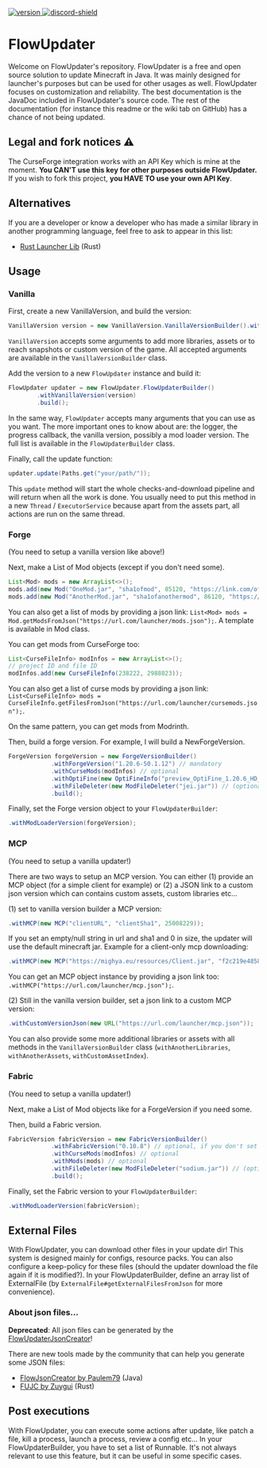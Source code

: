 [version]: https://img.shields.io/maven-central/v/fr.flowarg/flowupdater.svg?label=Download
[download]: https://search.maven.org/search?q=g:%22fr.flowarg%22%20AND%20a:%22flowupdater%22

[discord-shield]: https://discordapp.com/api/guilds/730758985376071750/widget.png
[discord-invite]: https://discord.gg/dN6HWHp

[ ![version][] ][download]
[ ![discord-shield][] ][discord-invite]

# FlowUpdater
Welcome on FlowUpdater's repository. FlowUpdater is a free and open source solution to update Minecraft in Java.
It was mainly designed for launcher's purposes but can be used for other usages as well. FlowUpdater focuses on customization and reliability.
The best documentation is the JavaDoc included in FlowUpdater's source code. The rest of the documentation (for instance this readme or the wiki tab on GitHub) has a chance of not being updated.

## Legal and fork notices :warning:
The CurseForge integration works with an API Key which is mine at the moment. **You CAN'T use this key for other purposes outside FlowUpdater.**
If you wish to fork this project, **you HAVE TO use your own API Key**.

## Alternatives
If you are a developer or know a developer who has made a similar library in another programming language,
feel free to ask to appear in this list:
- [Rust Launcher Lib](https://github.com/knightmar/rust_launcher_lib) (Rust)

## Usage

### Vanilla

First, create a new VanillaVersion, and build the version:
```java
VanillaVersion version = new VanillaVersion.VanillaVersionBuilder().withName("1.20.4").build();
```
`VanillaVersion` accepts some arguments to add more libraries, assets or to reach snapshots or custom version of the game.
All accepted arguments are available in the `VanillaVersionBuilder` class.

Add the version to a new `FlowUpdater` instance and build it:
```java
FlowUpdater updater = new FlowUpdater.FlowUpdaterBuilder()
        .withVanillaVersion(version)
        .build();
```

In the same way, `FlowUpdater` accepts many arguments that you can use as you want.
The more important ones to know about are: the logger, the progress callback, the vanilla version, possibly a mod loader version. The full list is available in the `FlowUpdaterBuilder` class.


Finally, call the update function:
```java
updater.update(Paths.get("your/path/"));
```
This `update` method will start the whole checks-and-download pipeline and will return when all the work is done.
You usually need to put this method in a new `Thread` / `ExecutorService` because apart from the assets part, all actions are run on the same thread.


### Forge

(You need to setup a vanilla version like above!)

Next, make a List of Mod objects (except if you don't need some).
```java
List<Mod> mods = new ArrayList<>();
mods.add(new Mod("OneMod.jar", "sha1ofmod", 85120, "https://link.com/of/mod.jar"));
mods.add(new Mod("AnotherMod.jar", "sha1ofanothermod", 86120, "https://link.com/of/another/mod.jar"));
```
You can also get a list of mods by providing a json link: `List<Mod> mods = Mod.getModsFromJson("https://url.com/launcher/mods.json");`. A template is available in Mod class.

You can get mods from CurseForge too:
```java
List<CurseFileInfo> modInfos = new ArrayList<>();
// project ID and file ID
modInfos.add(new CurseFileInfo(238222, 2988823));
```
You can also get a list of curse mods by providing a json link: `List<CurseFileInfo> mods = CurseFileInfo.getFilesFromJson("https://url.com/launcher/cursemods.json");`.

On the same pattern, you can get mods from Modrinth.

Then, build a forge version. For example, I will build a NewForgeVersion.
```java
ForgeVersion forgeVersion = new ForgeVersionBuilder()
            .withForgeVersion("1.20.6-50.1.12") // mandatory
            .withCurseMods(modInfos) // optional
            .withOptiFine(new OptiFineInfo("preview_OptiFine_1.20.6_HD_U_I9_pre1")) // installing OptiFine (optional)
            .withFileDeleter(new ModFileDeleter("jei.jar")) // (optional, but recommended) delete bad mods, don't remove the file jei.jar if it's present in mods directory. You can also provide A `Pattern` with a regex rule.
            .build();
```

Finally, set the Forge version object to your `FlowUpdaterBuilder`:
```java
.withModLoaderVersion(forgeVersion);
```

### MCP

(You need to setup a vanilla updater!)

There are two ways to setup an MCP version. You can either (1) provide an MCP object (for a simple client for example) or (2) a JSON link to a custom json version which can contains custom assets, custom libraries etc...

(1) set to vanilla version builder a MCP version:
```java
.withMCP(new MCP("clientURL", "clientSha1", 25008229));
```
If you set an empty/null string in url and sha1 and 0 in size, the updater will use the default minecraft jar.
Example for a client-only mcp downloading:
```java
.withMCP(new MCP("https://mighya.eu/resources/Client.jar", "f2c219e485831af2bae9464eebbe4765128c6ad6", 23005862));
```
You can get an MCP object instance by providing a json link too: `.withMCP("https://url.com/launcher/mcp.json");`.

(2)
Still in the vanilla version builder, set a json link to a custom MCP version:
```java
.withCustomVersionJson(new URL("https://url.com/launcher/mcp.json"));
```

You can also provide some more additional libraries or assets with all methods in the `VanillaVersionBuilder` class
(`withAnotherLibraries`, `withAnotherAssets`, `withCustomAssetIndex`).

### Fabric

(You need to setup a vanilla updater!)

Next, make a List of Mod objects like for a ForgeVersion if you need some.

Then, build a Fabric version.
```java
FabricVersion fabricVersion = new FabricVersionBuilder()
            .withFabricVersion("0.10.8") // optional, if you don't set one, it will take the latest fabric loader version available.
            .withCurseMods(modInfos) // optional
            .withMods(mods) // optional
            .withFileDeleter(new ModFileDeleter("sodium.jar")) // (optional but recommended) delete bad mods ; but it won't remove the file sodium.jar if it's present in the mods' dir.
            .build();
```

Finally, set the Fabric version to your `FlowUpdaterBuilder`:
```java
.withModLoaderVersion(fabricVersion);
```

## External Files

With FlowUpdater, you can download other files in your update dir! This system is designed mainly for configs, resource packs.
You can also configure a keep-policy for these files (should the updater download the file again if it is modified?).
In your FlowUpdaterBuilder, define an array list of ExternalFile (by `ExternalFile#getExternalFilesFromJson` for more convenience).

### About json files...

**Deprecated**: All json files can be generated by the [FlowUpdaterJsonCreator](https://github.com/FlowArg/FlowUpdaterJsonCreator)!

There are new tools made by the community that can help you generate some JSON files:
- [FlowJsonCreator by Paulem79](https://github.com/Paulem79/FlowJsonCreator) (Java)
- [FUJC by Zuygui](https://github.com/zuygui/flowupdater-json-creator) (Rust)

## Post executions

With FlowUpdater, you can execute some actions after update, like patch a file, kill a process, launch a process, review a config etc...
In your FlowUpdaterBuilder, you have to set a list of Runnable.
It's not always relevant to use this feature, but it can be useful in some specific cases.
